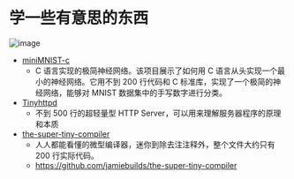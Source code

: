 # 学一些有意思的东西
![image](https://github.com/user-attachments/assets/7da6fbe1-cdb8-47a1-9dfc-eb538a6f5c2b)

- [miniMNIST-c](https://github.com/konrad-gajdus/miniMNIST-c)
  - C 语言实现的极简神经网络。该项目展示了如何用 C 语言从头实现一个最小的神经网络。它用不到 200 行代码和 C 标准库，实现了一个极简的神经网络，能够对 MNIST 数据集中的手写数字进行分类。
- [Tinyhttpd](https://github.com/EZLippi/Tinyhttpd)
  - 不到 500 行的超轻量型 HTTP Server，可以用来理解服务器程序的原理和本质
- [the-super-tiny-compiler](https://hellogithub.com/onefile/code/b4c7642fae544a0f8e7bc8e4d9971d52)
  - 人人都能看懂的微型编译器，迷你到除去注注释外，整个文件大约只有 200 行实际代码。
  - https://github.com/jamiebuilds/the-super-tiny-compiler
